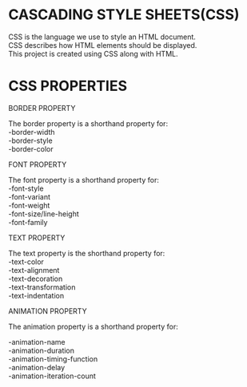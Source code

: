 # CASCADING STYLE SHEETS(CSS)<br>
CSS is the language we use to style an HTML document.<br>
CSS describes how HTML elements should be displayed.<br>
This project is created using CSS along with HTML.<br>
# CSS PROPERTIES<br>
BORDER PROPERTY<br>

The border property is a shorthand property for:<br>
-border-width <br>
-border-style <br>
-border-color <br>

FONT PROPERTY<BR>
  
The font property is a shorthand property for:<br>
-font-style <br>
-font-variant <br>
-font-weight <br>
-font-size/line-height <br>
-font-family <br>
  
TEXT PROPERTY<br>
  
The text property is the shorthand property for:<br>
-text-color <br>
-text-alignment <br>
-text-decoration <br>
-text-transformation <br>
-text-indentation <br>

ANIMATION PROPERTY <br>
  
The animation property is a shorthand property for:<br>

-animation-name<br>
-animation-duration<br>
-animation-timing-function<br>
-animation-delay<br>
-animation-iteration-count<br>
